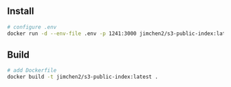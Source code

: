 
## Install 
```sh
# configure .env
docker run -d --env-file .env -p 1241:3000 jimchen2/s3-public-index:latest
```

## Build

```sh
# add Dockerfile
docker build -t jimchen2/s3-public-index:latest .
```
